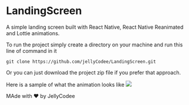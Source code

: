 # LandingScreen
A simple landing screen built with React Native, React Native Reanimated and Lottie animations.

To run the project simply create a directory on your machine and run this line of command in it
```
git clone https://github.com/jellyCodee/LandingScreen.git
```

Or you can just download the project zip file if you prefer that approach.


Here is a sample of what the animation looks like
![](name-of-giphy.gif)



MAde with ❤ by JellyCodee
